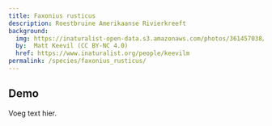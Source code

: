 ```yaml
---
title: Faxonius rusticus
description: Roestbruine Amerikaanse Rivierkreeft
background:
  img: https://inaturalist-open-data.s3.amazonaws.com/photos/361457038/original.jpeg
  by:  Matt Keevil (CC BY-NC 4.0)
  href: https://www.inaturalist.org/people/keevilm
permalink: /species/faxonius_rusticus/
---
```



## Demo

Voeg text hier.
